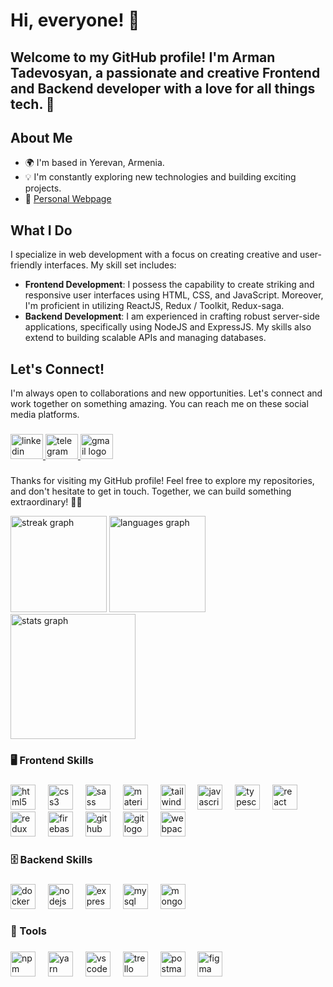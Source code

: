 # Hi, everyone! 👋

## Welcome to my GitHub profile! I'm Arman Tadevosyan, a passionate and creative Frontend and Backend developer with a love for all things tech. 🚀

## About Me

-   🌍 I'm based in Yerevan, Armenia.
-   💡 I'm constantly exploring new technologies and building exciting projects.
-   🔗 [Personal Webpage](https://arman-dev.vercel.app)

## What I Do

I specialize in web development with a focus on creating creative and user-friendly interfaces. My skill set includes:

-   **Frontend Development**: I possess the capability to create striking and responsive user interfaces using HTML, CSS, and JavaScript. Moreover, I'm proficient in utilizing ReactJS, Redux / Toolkit, Redux-saga.
-   **Backend Development**: I am experienced in crafting robust server-side applications, specifically using NodeJS and ExpressJS. My skills also extend to building scalable APIs and managing databases.

## Let's Connect!

I'm always open to collaborations and new opportunities. Let's connect and work together on something amazing. You can reach me on these social media platforms.

###

<div align="left">
  <a href="https://www.linkedin.com/in/arman-tadevosyan-772606213/" target="_blank">
    <img src="https://raw.githubusercontent.com/maurodesouza/profile-readme-generator/master/src/assets/icons/social/linkedin/default.svg" width="52" height="40" alt="linkedin logo"  />
  </a>
  <a href="https://t.me/tadevosyan889" target="_blank">
    <img src="https://raw.githubusercontent.com/maurodesouza/profile-readme-generator/master/src/assets/icons/social/telegram/default.svg" width="52" height="40" alt="telegram logo"  />
  </a>
  <a href="mailto:tadevosyan889@gmail.com" target="_blank">
    <img src="https://raw.githubusercontent.com/maurodesouza/profile-readme-generator/master/src/assets/icons/social/gmail/default.svg" width="52" height="40" alt="gmail logo"  />
  </a>
</div>

###

Thanks for visiting my GitHub profile! Feel free to explore my repositories, and don't hesitate to get in touch. Together, we can build something extraordinary! 🌟🚀

<div align="left">
  <img src="https://streak-stats.demolab.com?user=Arman0701&locale=en&mode=weekly&theme=dark&hide_border=true&border_radius=5&date_format=j M[ Y]&order=3" height="154" alt="streak graph"  />
  <img src="https://github-readme-stats.vercel.app/api/top-langs?username=Arman0701&locale=en&hide_title=true&layout=compact&card_width=320&langs_count=12&theme=dark&hide_border=true&order=2" height="154" alt="languages graph"  />
  <img src="https://github-readme-stats.vercel.app/api?username=Arman0701&hide_title=true&hide_rank=false&show_icons=true&include_all_commits=true&count_private=true&disable_animations=false&theme=dark&locale=en&hide_border=true&order=1" height="200" alt="stats graph"  />
</div>

###

<h3 align="left">🖥️ Frontend Skills</h3>

###

<div align="left">
  <img src="https://skillicons.dev/icons?i=html" height="40" alt="html5 logo"  />
  <img width="12" />
  <img src="https://cdn.jsdelivr.net/gh/devicons/devicon/icons/css3/css3-original.svg" height="40" alt="css3 logo"  />
  <img width="12" />
  <img src="https://skillicons.dev/icons?i=sass" height="40" alt="sass logo"  />
  <img width="12" />
  <img src="https://skillicons.dev/icons?i=materialui" height="40" alt="materialui logo"  />
  <img width="12" />
  <img src="https://skillicons.dev/icons?i=tailwind" height="40" alt="tailwindcss logo"  />
  <img width="12" />
  <img src="https://skillicons.dev/icons?i=js" height="40" alt="javascript logo"  />
  <img width="12" />
  <img src="https://skillicons.dev/icons?i=ts" height="40" alt="typescript logo"  />
  <img width="12" />
  <img src="https://skillicons.dev/icons?i=react" height="40" alt="react logo"  />
  <img width="12" />
  <img src="https://skillicons.dev/icons?i=redux" height="40" alt="redux logo"  />
  <img width="12" />
  <img src="https://skillicons.dev/icons?i=firebase" height="40" alt="firebase logo"  />
  <img width="12" />
  <img src="https://skillicons.dev/icons?i=github" height="40" alt="github logo"  />
  <img width="12" />
  <img src="https://skillicons.dev/icons?i=git" height="40" alt="git logo"  />
  <img width="12" />
  <img src="https://skillicons.dev/icons?i=webpack" height="40" alt="webpack logo"  />
</div>

###

<h3 align="left">🗄️ Backend Skills</h3>

###

<div align="left">
  <img src="https://skillicons.dev/icons?i=docker" height="40" alt="docker logo"  />
  <img width="12" />
  <img src="https://skillicons.dev/icons?i=nodejs" height="40" alt="nodejs logo"  />
  <img width="12" />
  <img src="https://skillicons.dev/icons?i=express" height="40" alt="express logo"  />
  <img width="12" />
  <img src="https://skillicons.dev/icons?i=mysql" height="40" alt="mysql logo"  />
  <img width="12" />
  <img src="https://skillicons.dev/icons?i=mongodb" height="40" alt="mongodb logo"  />
</div>

###

<h3 align="left">🔧 Tools</h3>

###

<div align="left">
  <img src="https://cdn.simpleicons.org/npm/CB3837" height="40" alt="npm logo"  />
  <img width="12" />
  <img src="https://cdn.simpleicons.org/yarn/2C8EBB" height="40" alt="yarn logo"  />
  <img width="12" />
  <img src="https://cdn.simpleicons.org/visualstudiocode/007ACC" height="40" alt="vscode logo"  />
  <img width="12" />
  <img src="https://cdn.jsdelivr.net/gh/devicons/devicon/icons/trello/trello-plain.svg" height="40" alt="trello logo"  />
  <img width="12" />
  <img src="https://skillicons.dev/icons?i=postman" height="40" alt="postman logo"  />
  <img width="12" />
  <img src="https://cdn.simpleicons.org/figma/F24E1E" height="40" alt="figma logo"  />
</div>

